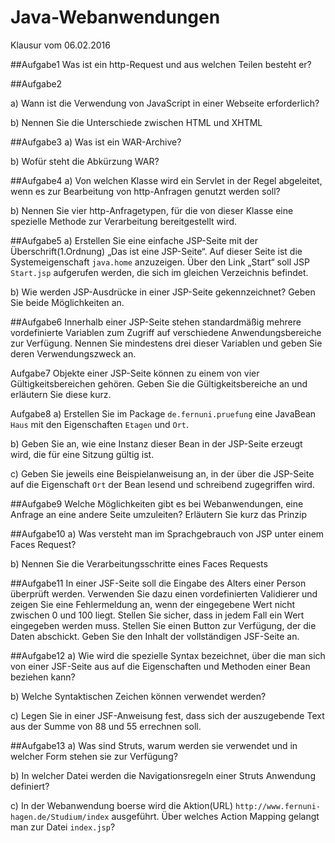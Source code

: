 # Java-Webanwendungen 
Klausur vom 06.02.2016

##Aufgabe1
Was ist ein http-Request und aus welchen Teilen besteht er?

##Aufgabe2

a)	Wann ist die Verwendung von JavaScript in einer Webseite erforderlich?

b)	Nennen Sie die Unterschiede zwischen HTML und XHTML

##Aufgabe3
a)	Was ist ein WAR-Archive?

b)	Wofür steht die Abkürzung WAR?

##Aufgabe4
a)	Von welchen Klasse wird ein Servlet in der Regel abgeleitet, wenn es zur Bearbeitung von http-Anfragen genutzt werden soll?

b)	Nennen Sie vier http-Anfragetypen, für die von dieser Klasse eine spezielle Methode zur Verarbeitung bereitgestellt wird.

##Aufgabe5
a)	Erstellen Sie eine einfache JSP-Seite mit der Überschrift(1.Ordnung) „Das ist eine JSP-Seite“. 
Auf dieser Seite ist die Systemeigenschaft `java.home` anzuzeigen. Über den Link „Start“ soll JSP `Start.jsp` aufgerufen werden, die sich im gleichen Verzeichnis befindet.

b)	Wie werden JSP-Ausdrücke in einer JSP-Seite gekennzeichnet? Geben Sie beide Möglichkeiten an.

##Aufgabe6
Innerhalb einer JSP-Seite stehen standardmäßig mehrere vordefinierte Variablen zum Zugriff auf verschiedene Anwendungsbereiche zur Verfügung. Nennen Sie mindestens drei dieser Variablen und geben Sie deren Verwendungszweck an.

Aufgabe7
Objekte einer JSP-Seite können zu einem von vier Gültigkeitsbereichen gehören. Geben Sie die Gültigkeitsbereiche an und erläutern Sie diese kurz.

Aufgabe8
a)	Erstellen Sie im Package `de.fernuni.pruefung` eine JavaBean `Haus` mit den Eigenschaften `Etagen` und `Ort`.

b)	Geben Sie an, wie eine Instanz dieser Bean in der JSP-Seite erzeugt wird, die für eine Sitzung gültig ist.

c)	Geben Sie jeweils eine Beispielanweisung an, in der über die JSP-Seite auf die Eigenschaft `Ort` der Bean lesend und schreibend zugegriffen wird.

##Aufgabe9
Welche Möglichkeiten gibt es bei Webanwendungen, eine Anfrage an eine andere Seite umzuleiten?
Erläutern Sie kurz das Prinzip

##Aufgabe10
a)	Was versteht man im Sprachgebrauch von JSP unter einem Faces Request?

b)	Nennen Sie die Verarbeitungsschritte eines Faces Requests

##Aufgabe11
In einer JSF-Seite soll die Eingabe des Alters einer Person überprüft werden. Verwenden Sie dazu einen vordefinierten Validierer und zeigen Sie eine Fehlermeldung an, wenn der eingegebene Wert nicht zwischen 0 und 100 liegt.
Stellen Sie sicher, dass in jedem Fall ein Wert eingegeben werden muss. Stellen Sie einen Button zur Verfügung, der die Daten abschickt. Geben Sie den Inhalt der vollständigen JSF-Seite an.

##Aufgabe12
a)	Wie wird die spezielle Syntax bezeichnet, über die man sich von einer JSF-Seite aus auf die Eigenschaften und Methoden einer Bean beziehen kann?

b)	Welche Syntaktischen Zeichen können verwendet werden?

c)	Legen Sie in einer JSF-Anweisung fest, dass sich der auszugebende Text aus der Summe von 88 und 55 errechnen soll.

##Aufgabe13
a)	Was sind Struts, warum werden sie verwendet und in welcher Form stehen sie zur Verfügung?

b)	In welcher Datei werden die Navigationsregeln einer Struts Anwendung definiert?

c)	In der Webanwendung boerse wird die Aktion(URL) 
`http://www.fernuni-hagen.de/Studium/index` ausgeführt. Über welches Action Mapping gelangt man zur Datei `index.jsp`?



